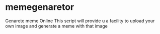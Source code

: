 # memegenaretor
Genarete meme Online 
This script will provide u a facility to upload your own image and generate a meme with that image
